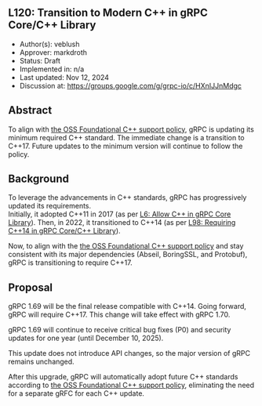 L120: Transition to Modern C++ in gRPC Core/C++ Library
----
* Author(s): veblush
* Approver: markdroth
* Status: Draft
* Implemented in: n/a
* Last updated: Nov 12, 2024
* Discussion at: https://groups.google.com/g/grpc-io/c/HXnIJJnMdgc

## Abstract

To align with [the OSS Foundational C++ support policy](https://opensource.google/documentation/policies/cplusplus-support), gRPC is updating its minimum required C++ standard.
The immediate change is a transition to C++17. Future updates to the minimum version will continue to follow the policy.

## Background

To leverage the advancements in C++ standards, gRPC has progressively updated its requirements.  
Initially, it adopted C++11 in 2017 (as per [L6: Allow C++ in gRPC Core Library](L6-core-allow-cpp.md)).
Then, in 2022, it transitioned to C++14 (as per [L98: Requiring C++14 in gRPC Core/C++ Library](L98-requiring-cpp14.md)).

Now, to align with the [the OSS Foundational C++ support policy](https://opensource.google/documentation/policies/cplusplus-support)
and stay consistent with its major dependencies (Abseil, BoringSSL, and Protobuf), gRPC is transitioning to require C++17.

## Proposal

gRPC 1.69 will be the final release compatible with C++14. Going forward, gRPC will require C++17. This change will take effect with gRPC 1.70.

gRPC 1.69 will continue to receive critical bug fixes (P0) and security updates for one year (until December 10, 2025).

This update does not introduce API changes, so the major version of gRPC remains unchanged.

After this upgrade, gRPC will automatically adopt future C++ standards according to
[the OSS Foundational C++ support policy](https://opensource.google/documentation/policies/cplusplus-support),
eliminating the need for a separate gRFC for each C++ update.
